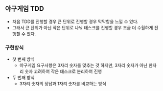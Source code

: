 ## 야구게임 TDD
- 처음 TDD를 진행할 경우 큰 단위로 진행할 경우 막막함을 느낄 수 있다.
- 그래서 큰 단위가 아닌 작은 단위로 나눠 태스크를 진행할 경우 조금 더 수월하게 진행할 수 있다.
### 구현방식
- 첫 번째 방식
  - 야구게임 요구사항은 3자리 숫자를 맞추는 것 하지만, 3자리 숫자가 아닌 한자리 숫자 고려하여 작은 태스크로 분리하여 진행
- 두 번째 방식
  - 3자리 숫자의 정답과 1자리 숫자를 비교하는 방식